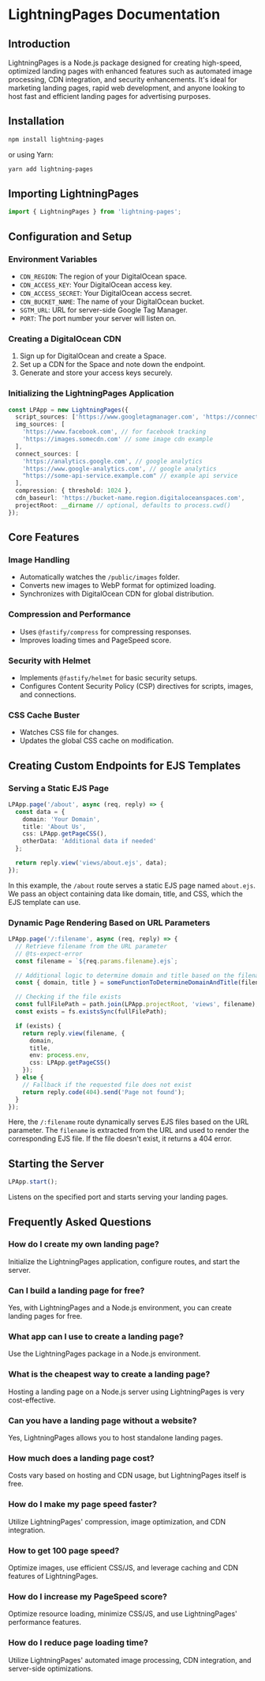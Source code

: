 # LightningPages Documentation

## Introduction
LightningPages is a Node.js package designed for creating high-speed, optimized landing pages with enhanced features such as automated image processing, CDN integration, and security enhancements. It's ideal for marketing landing pages, rapid web development, and anyone looking to host fast and efficient landing pages for advertising purposes.
 
## Installation
```bash
npm install lightning-pages
```
or using Yarn:
```bash
yarn add lightning-pages
```

## Importing LightningPages
```typescript
import { LightningPages } from 'lightning-pages';
```

## Configuration and Setup
### Environment Variables
- `CDN_REGION`: The region of your DigitalOcean space.
- `CDN_ACCESS_KEY`: Your DigitalOcean access key.
- `CDN_ACCESS_SECRET`: Your DigitalOcean access secret.
- `CDN_BUCKET_NAME`: The name of your DigitalOcean bucket.
- `SGTM_URL`: URL for server-side Google Tag Manager.
- `PORT`: The port number your server will listen on.

### Creating a DigitalOcean CDN
1. Sign up for DigitalOcean and create a Space.
2. Set up a CDN for the Space and note down the endpoint.
3. Generate and store your access keys securely.

### Initializing the LightningPages Application
```typescript
const LPApp = new LightningPages({
  script_sources: ['https://www.googletagmanager.com', 'https://connect.facebook.net', "https://script-cdn.example.com"],
  img_sources: [
    'https://www.facebook.com', // for facebook tracking
    'https://images.somecdn.com' // some image cdn example
  ],
  connect_sources: [
    'https://analytics.google.com', // google analytics
    'https://www.google-analytics.com', // google analytics
    "https://some-api-service.example.com" // example api service
  ],
  compression: { threshold: 1024 },
  cdn_baseurl: 'https://bucket-name.region.digitaloceanspaces.com',
  projectRoot: __dirname // optional, defaults to process.cwd()
});
```

## Core Features
### Image Handling
- Automatically watches the `/public/images` folder.
- Converts new images to WebP format for optimized loading.
- Synchronizes with DigitalOcean CDN for global distribution.

### Compression and Performance
- Uses `@fastify/compress` for compressing responses.
- Improves loading times and PageSpeed score.

### Security with Helmet
- Implements `@fastify/helmet` for basic security setups.
- Configures Content Security Policy (CSP) directives for scripts, images, and connections.

### CSS Cache Buster
- Watches CSS file for changes.
- Updates the global CSS cache on modification.

## Creating Custom Endpoints for EJS Templates

### Serving a Static EJS Page
```typescript
LPApp.page('/about', async (req, reply) => {
  const data = {
    domain: 'Your Domain',
    title: 'About Us',
    css: LPApp.getPageCSS(),
    otherData: 'Additional data if needed'
  };

  return reply.view('views/about.ejs', data);
});
```
In this example, the `/about` route serves a static EJS page named `about.ejs`. We pass an object containing data like domain, title, and CSS, which the EJS template can use.

### Dynamic Page Rendering Based on URL Parameters
```typescript
LPApp.page('/:filename', async (req, reply) => {
  // Retrieve filename from the URL parameter
  // @ts-expect-error
  const filename = `${req.params.filename}.ejs`;

  // Additional logic to determine domain and title based on the filename or other criteria
  const { domain, title } = someFunctionToDetermineDomainAndTitle(filename);

  // Checking if the file exists
  const fullFilePath = path.join(LPApp.projectRoot, 'views', filename);
  const exists = fs.existsSync(fullFilePath);

  if (exists) {
    return reply.view(filename, {
      domain,
      title,
      env: process.env,
      css: LPApp.getPageCSS()
    });
  } else {
    // Fallback if the requested file does not exist
    return reply.code(404).send('Page not found');
  }
});
```
Here, the `/:filename` route dynamically serves EJS files based on the URL parameter. The `filename` is extracted from the URL and used to render the corresponding EJS file. If the file doesn't exist, it returns a 404 error.

## Starting the Server
```typescript
LPApp.start();
```
Listens on the specified port and starts serving your landing pages.

## Frequently Asked Questions
### How do I create my own landing page?
Initialize the LightningPages application, configure routes, and start the server.

### Can I build a landing page for free?
Yes, with LightningPages and a Node.js environment, you can create landing pages for free.

### What app can I use to create a landing page?
Use the LightningPages package in a Node.js environment.

### What is the cheapest way to create a landing page?
Hosting a landing page on a Node.js server using LightningPages is very cost-effective.

### Can you have a landing page without a website?
Yes, LightningPages allows you to host standalone landing pages.

### How much does a landing page cost?
Costs vary based on hosting and CDN usage, but LightningPages itself is free.

### How do I make my page speed faster?
Utilize LightningPages' compression, image optimization, and CDN integration.

### How to get 100 page speed?
Optimize images, use efficient CSS/JS, and leverage caching and CDN features of LightningPages.

### How do I increase my PageSpeed score?
Optimize resource loading, minimize CSS/JS, and use LightningPages' performance features.

### How do I reduce page loading time?
Utilize LightningPages' automated image processing, CDN integration, and server-side optimizations.
